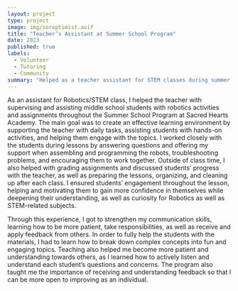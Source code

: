 ```yaml
---
layout: project
type: project
image: img/soroptimist.avif
title: "Teacher’s Assistant at Summer School Program"
date: 2023
published: true
labels:
  - Volunteer
  - Tutoring
  - Community
summary: "Helped as a teacher assistant for STEM classes during summer school to teach 4-6th graders about robotics and science."
---
```


As an assistant for Robotics/STEM class, I helped the teacher with supervising and assisting middle school students with robotics activities and assignments throughout the Summer School Program at Sacred Hearts Academy. The main goal was to create an effective learning environment by supporting the teacher with daily tasks, assisting students with hands-on activities, and helping them engage with the topics. I worked closely with the students during lessons by answering questions and offering my support when assembling and programming the robots, troubleshooting problems, and encouraging them to work together. Outside of class time, I also helped with grading assignments and discussed students’ progress with the teacher, as well as preparing the lessons, organizing, and cleaning up after each class. I ensured students’ engagement throughout the lesson, helping and motivating them to gain more confidence in themselves while deepening their understanding, as well as curiosity for Robotics as well as STEM-related subjects. 
	
Through this experience, I got to strengthen my communication skills, learning how to be more patient, take responsibilities, as well as receive and apply feedback from others. In order to fully help the students with the materials, I had to learn how to break down complex concepts into fun and engaging topics. Teaching also helped me become more patient and understanding towards others, as I learned how to actively listen and understand each student’s questions and concerns. The program also taught me the importance of receiving and understanding feedback so that I can be more open to improving as an individual. 

